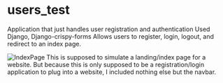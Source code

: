 # users_test
Application that just handles user registration and authentication
Used Django, Django-crispy-forms
Allows users to register, login, logout, and redirect to an index page.

![IndexPage](https://user-images.githubusercontent.com/64391008/163481234-682ff49b-8a50-4a1d-9907-f720aecf9a6f.PNG)
This is supposed to simulate a landing/index page for a website.
But because this is only supposed to be a registration/login application to plug into a website, I included nothing else but the navbar.

